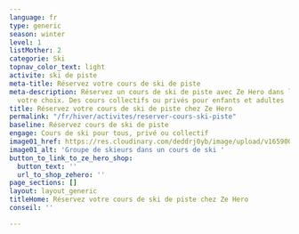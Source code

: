 ```yaml
---
language: fr
type: generic
season: winter
level: 1
listMother: 2
categorie: Ski
topnav_color_text: light
activite: ski de piste
meta-title: Réservez votre cours de ski de piste
meta-description: Réservez un cours de ski de piste avec Ze Hero dans la station de
  votre choix. Des cours collectifs ou privés pour enfants et adultes
title: Réservez votre cours de ski de piste chez Ze Hero
permalink: "/fr/hiver/activites/reserver-cours-ski-piste"
baseline: Réservez cours de ski de piste
engage: Cours de ski pour tous, privé ou collectif
image01_href: https://res.cloudinary.com/deddrj0yb/image/upload/v1659001434/website/winter/_S9C8408.jpg
image01_alt: 'Groupe de skieurs dans un cours de ski '
button_to_link_to_ze_hero_shop:
  button_text: ''
  url_to_shop_zehero: ''
page_sections: []
layout: layout_generic
titleHome: Réservez votre cours de ski de piste chez Ze Hero
conseil: ''

---
```

